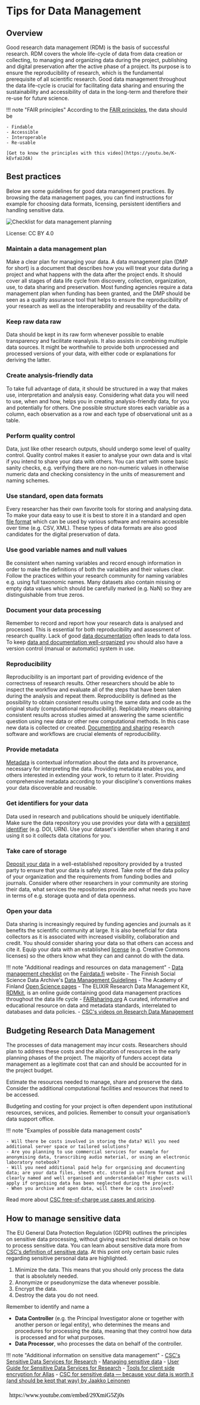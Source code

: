 # Tips for Data Management

## Overview

Good research data management (RDM) is the basis of successful research. RDM covers the whole life-cycle of data from data creation or collecting, to managing and organizing data during the project, publishing and digital preservation after the active phase of a project. Its purpose is to ensure the reproducibility of research, which is the fundamental prerequisite of all scientific research. Good data management throughout the data life-cycle is crucial for facilitating data sharing and ensuring the sustainability and accessibility of data in the long-term and therefore their re-use for future science.

!!! note "FAIR principles"
    According to the [FAIR principles](https://www.go-fair.org/fair-principles/), the data should be 
    
    - Findable
    - Accessible
    - Interoperable
    - Re-usable
    
    [Get to know the principles with this video](https://youtu.be/K-kEvfaUJdA)
   
   
## Best practices

Below are some guidelines for good data management practices. By browsing the data management pages, you can find instructions for example for 
choosing data formats, licensing, persistent identifiers and handling sensitive data.

![Checklist for data management planning](../../img/Checklist_for_DMP_v1.png "Checklist for how to be successful in data management planning")

License: CC BY 4.0
 
### Maintain a data management plan

Make a clear plan for managing your data. A data management plan (DMP for short) is a document that describes how you will treat your data during a project and what happens with the data after the project ends. It should cover all stages of data life cycle from discovery, collection, organization, use, to data sharing and preservation. Most funding agencies require a data management plan when funding has been granted, and the DMP should be seen as a quality assurance tool that helps to ensure the reproducibility of your research as well as the interoperability and reusability of the data.

### Keep raw data raw

Data should be kept in its raw form whenever possible to enable transparency and facilitate reanalysis. It also assists in combining multiple data sources. It might be worthwhile to provide both unprocessed and processed versions of your data, with either code or explanations for deriving the latter.

### Create analysis-friendly data

To take full advantage of data, it should be structured in a way that makes use, interpretation and analysis easy. Considering what data you will need to use, when and how, helps you in creating analysis-friendly data, for you and potentially for others. One possible structure stores each variable as a column, each observation as a row and each type of observational unit as a table.

### Perform quality control

Data, just like other research outputs, should undergo some level of quality control. Quality control makes it easier to analyse your own data and is vital if you intend to share your data with others. You can start with some basic sanity checks, e.g. verifying there are no non-numeric values in otherwise numeric data and checking consistency in the units of measurement and naming schemes.

### Use standard, open data formats

Every researcher has their own favorite tools for storing and analysing data. To make your data easy to use it is best to store it in a standard and open [file format](metadata-and-documentation.md#files-and-file-formats) which can be used by various software and remains accessible over time (e.g. CSV, XML). These types of data formats are also good candidates for the digital preservation of data.

### Use good variable names and null values

Be consistent when naming variables and record enough information in order to make the definitions of both the variables and their values clear. Follow the practices within your research community for naming variables e.g. using full taxonomic names. Many datasets also contain missing or empty data values which should be carefully marked (e.g. NaN) so they are distinguishable from true zeros.

### Document your data processing

Remember to record and report how your research data is analysed and processed. This is essential for both reproducibility and assessment of research quality. Lack of good [data documentation](metadata-and-documentation.md#data-documentation-also-called-detailed-descriptive-metadata-or-data-level-metadata) often leads to data loss. To keep [data and documentation well-organized](metadata-and-documentation.md#data-organization) you should also have a version control (manual or automatic) system in use. 

### Reproducibility

Reproducibility is an important part of providing evidence of the correctness of research results. Other researchers should be able to inspect the workflow and evaluate all of the steps that have been taken during the analysis and repeat them. Reproducibility is defined as the possibility to obtain consistent results using the same data and code as the original study (computational reproducibility). Replicability means obtaining consistent results across studies aimed at answering the same scientific question using new data or other new computational methods. In this case new data is collected or created. [Documenting and sharing](metadata-and-documentation.md#versioning) research software and workflows are crucial elements of reproducibility.

### Provide metadata

[Metadata](metadata-and-documentation.md#metadata-types) is contextual information about the data and its provenance, necessary for interpreting the data. Providing metadata enables you, and others interested in extending your work, to return to it later. Providing comprehensive metadata according to your discipline's conventions makes your data discoverable and reusable.

### Get identifiers for your data

Data used in research and publications should be uniquely identifiable. Make sure the data repository you use provides your data with a [persistent identifier](publishing-datasets.md#persistent-identifiers) (e.g. DOI, URN). Use your dataset's identifier when sharing it and using it so it collects data citations for you.

### Take care of storage

[Deposit your data](publishing-datasets.md#where-to-host-and-publish-datasets) in a well-established repository provided by a trusted party to ensure that your data is safely stored. Take note of the data policy of your organization and the requirements from funding bodies and journals. Consider where other researchers in your community are storing their data, what services the repositories provide and what needs you have in terms of e.g. storage quota and of data openness.

### Open your data

Data sharing is increasingly required by funding agencies and journals as it benefits the scientific community at large. It is also beneficial for data collectors as it is associated with increased visibility, collaboration and credit. You should consider sharing your data so that others can access and cite it. Equip your data with an established [license](publishing-datasets.md#licensing-rights) (e.g. Creative Commons licenses) so the others know what they can and cannot do with the data.

!!! note "Additional readings and resources on data management"
    - [Data management checklist](https://www.fairdata.fi/en/why-fairdata/data-management-checklist/) on the [Fairdata.fi](http://fairdata.fi/) website
    - The Finnish Social Science Data Archive's [Data Management Guidelines](http://www.fsd.uta.fi/aineistonhallinta/en/)
    - The Academy of Finland [Open Science pages](https://www.aka.fi/en/research-funding/responsible-science/open-science/)
    - The ELIXIR Research Data Management Kit, [RDMkit](https://rdmkit.elixir-europe.org/), is an online guide containing good data management practices throughout the data life cycle
    - [FAIRsharing.org](https://fairsharing.org/) A curated, informative and educational resource on data and metadata standards, interrelated to databases and data policies.
    - [CSC's videos on Research Data Management](https://video.csc.fi/playlist/details/0_xtsuml9w)  


## Budgeting Research Data Management

The processes of data management may incur costs. Researchers should plan to address these costs and the allocation of resources in the early planning phases of the project. The majority of funders accept data management as a legitimate cost that can and should be accounted for in the project budget.

Estimate the resources needed to manage, share and preserve the data. Consider the additional computational facilities and resources that need to be accessed.

Budgeting and costing for your project is often dependent upon institutional resources, services, and policies. Remember to consult your organisation’s data support office.

!!! note "Examples of possible data management costs"
    
    - Will there be costs involved in storing the data? Will you need additional server space or tailored solutions?
    - Are you planning to use commercial services for example for anonymising data, transcribing audio material, or using an electronic laboratory notebook?
    - Will you need additional paid help for organising and documenting data; are your data files, sheets etc. stored in uniform format and clearly named and well organised and understandable? Higher costs will apply if organising data has been neglected during the project. 
    - When you archive and open data, will there be costs involved?

Read more about [CSC free-of-charge use cases and pricing](https://research.csc.fi/pricing).


## How to manage sensitive data

The EU General Data Protection Regulation (GDPR) outlines the principles on sensitive data processing, without giving exact technical details on how to process sensitive data. You can learn about sensitive data more from [CSC's definition of sensitive data](https://research.csc.fi/en/definition-of-sensitive-data). At this point only certain basic rules regarding sensitive personal data are highlighted.

  1. Minimize the data. This means that you should only process the data that is absolutely needed. 
  2. Anonymize or pseudonymizse the data whenever possible. 
  3. Encrypt the data.
  4. Destroy the data you do not need. 

Remember to identify and name a
  - **Data Controller** (e.g. the Principal Investigator alone or together with another person or legal entity), who determines the means and procedures for processing the data, meaning that they control how data is processed and for what purposes.
  - **Data Processor**, who processes the data on behalf of the controller. 

!!! note "Additional information on sensitive data management"
    - [CSC's Sensitive Data Services for Research](https://research.csc.fi/sensitive-data)
    - [Managing sensitive data](https://research.csc.fi/en/managing-sensitive-data)
    - [User Guide for Sensitive Data Services for Research](../sensitive-data/index.md)
    - [Tools for client side encryption for Allas](../Allas/allas_encryption.md)
    - [CSC for sensitive data — because your data is worth it (and should be kept that way) by Jaakko Leinonen](https://www.csc.fi/en/-/csc-for-sensitive-data-because-your-data-is-worth-it-and-should-be-kept-that-way-)

<iframe allow="autoplay; encrypted-media" allowfullscreen="" frameborder="0" height="315" srcdoc="https://www.youtube.com/embed/29XmiG5Zj0s" title="Webinar: What are the policies and possibilities for managing your sensitive data?" width="560"></iframe>


**Sources for this best practice review**

Goodman, A., Pepe, A., Blocker, et. al. (2014). Ten Simple Rules for the Care and Feeding of Scientific Data. PLoS Computational Biology, 10(4), e1003542. [http://doi.org/10.1371/journal.pcbi.1003542](http://doi.org/10.1371/journal.pcbi.1003542)

Griffin PC, Khadake J, LeMay KS et al. Best practice data life cycle approaches for the life sciences [version 2; peer review: 2 approved]. F1000Research 2018, 6:1618 [https://doi.org/10.12688/f1000research.12344.2](https://doi.org/10.12688/f1000research.12344.2)

Hart, E. M., Barmby, P., LeBauer, D., et al. (2016). Ten Simple Rules for Digital Data Storage. PLoS Computational Biology, 12(10), e1005097. [http://doi.org/10.1371/journal.pcbi.1005097](http://doi.org/10.1371/journal.pcbi.1005097)

Wilkinson, M., Dumontier, M., Aalbersberg, I. et al. The FAIR Guiding Principles for scientific data management and stewardship. Sci Data 3, 160018 (2016). [https://doi.org/10.1038/sdata.2016.18](https://doi.org/10.1038/sdata.2016.18)

Wilson, G., Bryan, J., Cranston, K., Kitzes, J., Nederbragt, L., & Teal, T. K. (2017). Good enough practices in scientific computing. PLoS Computational Biology, 13(6), e1005510. [http://doi.org/10.1371/journal.pcbi.1005510](http://doi.org/10.1371/journal.pcbi.1005510)
